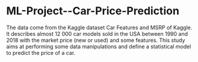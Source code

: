 # ML-Project--Car-Price-Prediction
The data come from the Kaggle dataset Car Features and MSRP of Kaggle.    It describes almost 12 000 car models sold in the USA between 1990 and 2018 with the market price (new or used) and some features.    This study aims at performing some data manipulations and define a statistical model to predict the price of a car.  
